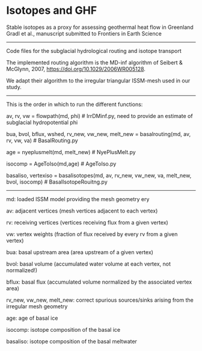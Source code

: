 # Isotopes and GHF
Stable isotopes as a proxy for assessing geothermal heat flow in Greenland
Gradl et al., manuscript submitted to Frontiers in Earth Science

--------------

Code files for the subglacial hydrological routing and isotope transport

The implemented routing algorithm is the MD-inf algorithm of Seibert & McGlynn, 2007, https://doi.org/10.1029/2006WR005128.

We adapt their algorithm to the irregular triangular ISSM-mesh used in our study. 

--------------

This is the order in which to run the different functions:

av, rv, vw = flowpath(md, phi) # IrrDMinf.py, need to provide an estimate of subglacial hydropotential phi

bua, bvol, bflux, wshed, rv_new, vw_new, melt_new = basalrouting(md, av, rv, vw, va) # BasalRouting.py

age = nyeplusmelt(md, melt_new) # NyePlusMelt.py

isocomp = AgeToIso(md,age) # AgeToIso.py

basaliso, vertexiso = basalisotopes(md, av, rv_new, vw_new, va, melt_new, bvol, isocomp) # BasalIsotopeRouitng.py

--------------

md: loaded ISSM model providing the mesh geometry ery

av: adjacent vertices (mesh vertices adjacent to each vertex)

rv: receiving vertices (vertices receiving flux from a given vertex)

vw: vertex weights (fraction of flux received by every rv from a given vertex)

bua: basal upstream area (area upstream of a given vertex)

bvol: basal volume (accumulated water volume at each vertex, not normalized!)

bflux: basal flux (accumulated volume normalized by the associated vertex area)

rv_new, vw_new, melt_new: correct spurious sources/sinks arising from the irregular mesh geometry

age: age of basal ice

isocomp: isotope composition of the basal ice

basaliso: isotope composition of the basal meltwater
